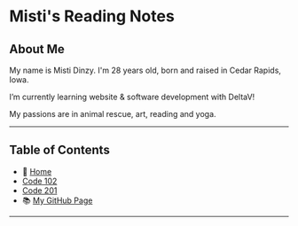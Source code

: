 
# Misti's Reading Notes

## About Me

My name is Misti Dinzy. I'm 28 years old, born and raised in Cedar Rapids, Iowa.

I’m currently learning website & software development with DeltaV!

My passions are in animal rescue, art, reading and yoga.

_____

## **Table of Contents**

- 🏡 [Home](/README.md)
- [Code 102](102home.md)
- [Code 201](201home.md)
- 📚 [My GitHub Page](https://github.com/mistidinzy)

_____
